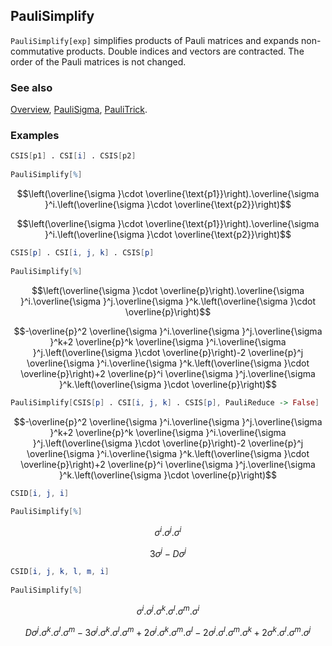 ## PauliSimplify

`PauliSimplify[exp]` simplifies products of Pauli matrices and expands non-commutative products. Double indices and vectors are contracted. The order of the Pauli matrices is not changed.

### See also

[Overview](Extra/FeynCalc.md), [PauliSigma](PauliSigma.md), [PauliTrick](PauliTrick.md).

### Examples

```mathematica
CSIS[p1] . CSI[i] . CSIS[p2] 
 
PauliSimplify[%]
```

$$\left(\overline{\sigma }\cdot \overline{\text{p1}}\right).\overline{\sigma }^i.\left(\overline{\sigma }\cdot \overline{\text{p2}}\right)$$

$$\left(\overline{\sigma }\cdot \overline{\text{p1}}\right).\overline{\sigma }^i.\left(\overline{\sigma }\cdot \overline{\text{p2}}\right)$$

```mathematica
CSIS[p] . CSI[i, j, k] . CSIS[p] 
 
PauliSimplify[%]
```

$$\left(\overline{\sigma }\cdot \overline{p}\right).\overline{\sigma }^i.\overline{\sigma }^j.\overline{\sigma }^k.\left(\overline{\sigma }\cdot \overline{p}\right)$$

$$-\overline{p}^2 \overline{\sigma }^i.\overline{\sigma }^j.\overline{\sigma }^k+2 \overline{p}^k \overline{\sigma }^i.\overline{\sigma }^j.\left(\overline{\sigma }\cdot \overline{p}\right)-2 \overline{p}^j \overline{\sigma }^i.\overline{\sigma }^k.\left(\overline{\sigma }\cdot \overline{p}\right)+2 \overline{p}^i \overline{\sigma }^j.\overline{\sigma }^k.\left(\overline{\sigma }\cdot \overline{p}\right)$$

```mathematica
PauliSimplify[CSIS[p] . CSI[i, j, k] . CSIS[p], PauliReduce -> False]
```

$$-\overline{p}^2 \overline{\sigma }^i.\overline{\sigma }^j.\overline{\sigma }^k+2 \overline{p}^k \overline{\sigma }^i.\overline{\sigma }^j.\left(\overline{\sigma }\cdot \overline{p}\right)-2 \overline{p}^j \overline{\sigma }^i.\overline{\sigma }^k.\left(\overline{\sigma }\cdot \overline{p}\right)+2 \overline{p}^i \overline{\sigma }^j.\overline{\sigma }^k.\left(\overline{\sigma }\cdot \overline{p}\right)$$

```mathematica
CSID[i, j, i] 
 
PauliSimplify[%]
```

$$\sigma ^i.\sigma ^j.\sigma ^i$$

$$3 \sigma ^j-D \sigma ^j$$

```mathematica
CSID[i, j, k, l, m, i] 
 
PauliSimplify[%]
```

$$\sigma ^i.\sigma ^j.\sigma ^k.\sigma ^l.\sigma ^m.\sigma ^i$$

$$D \sigma ^j.\sigma ^k.\sigma ^l.\sigma ^m-3 \sigma ^j.\sigma ^k.\sigma ^l.\sigma ^m+2 \sigma ^j.\sigma ^k.\sigma ^m.\sigma ^l-2 \sigma ^j.\sigma ^l.\sigma ^m.\sigma ^k+2 \sigma ^k.\sigma ^l.\sigma ^m.\sigma ^j$$